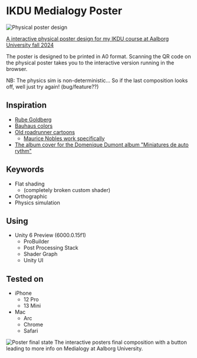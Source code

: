 # IKDU Medialogy Poster

![Physical poster design](Assets/PosterStills/01.jpg)

 [A interactive physical poster design for my IKDU course at Aalborg University fall 2024](https://cileene.github.io/IKDU_Medialogy_Poster/)

 The poster is designed to be printed in A0 format. Scanning the QR code on the physical poster takes you to the interactive version running in the browser.

 NB: The physics sim is non-deterministic... So if the last composition looks off, well just try again! (bug/feature??)

## Inspiration

- [Rube Goldberg](https://th-thumbnailer.cdn-si-edu.com/MDE1HEvUmKoCWNyMB07XMz_iQto=/800x800/https://tf-cmsv2-smithsonianmag-media.s3.amazonaws.com/filer/07/51/075114f2-5108-4286-9841-e6cafb6a3c66/09_rg_rube_goldberg_inventions_usps_stamp.jpg)
- [Bauhaus colors](https://storage.googleapis.com/pod_public/1300/120701.jpg)
- [Old roadrunner cartoons](https://animationcriticalperspectives.wordpress.com/wp-content/uploads/2017/01/e09103e0ed7cc67e331ee8620b27964a.jpg)
  - [Maurice Nobles work specifically](https://blogger.googleusercontent.com/img/b/R29vZ2xl/AVvXsEgy8HXoXqDnTO7tQKuftoua5kIsVf-1dtya6kj9XYBai0CTFuDWkKTzEEMvL2kQHPIV8nax_UKwaGPxwIjA7uSQ_FbSHki5vJvQOy-pjdKWNlSQA3pE3fFQUlXX8aJYriHnlXvIp7WuJh82/s1600/Feast+8.jpg)
- [The album cover for the Domenique Dumont album "Miniatures de auto rythm"](https://f4.bcbits.com/img/a4279219847_65)

## Keywords

- Flat shading
  - (completely broken custom shader)
- Orthographic
- Physics simulation

## Using

- Unity 6 Preview (6000.0.15f1)
  - ProBuilder
  - Post Processing Stack
  - Shader Graph
  - Unity UI

## Tested on

- iPhone
  - 12 Pro
  - 13 Mini
- Mac
  - Arc
  - Chrome
  - Safari

![Poster final state](Assets/PosterStills/14.jpg)
The interactive posters final composition with a button leading to more info on Medialogy at Aalborg University.
